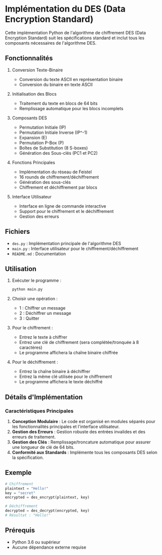 # Implémentation du DES (Data Encryption Standard)

Cette implémentation Python de l'algorithme de chiffrement DES (Data Encryption Standard) suit les spécifications standard et inclut tous les composants nécessaires de l'algorithme DES.

## Fonctionnalités

1. Conversion Texte-Binaire
   - Conversion du texte ASCII en représentation binaire
   - Conversion du binaire en texte ASCII

2. Initialisation des Blocs
   - Traitement du texte en blocs de 64 bits
   - Remplissage automatique pour les blocs incomplets

3. Composants DES
   - Permutation Initiale (IP)
   - Permutation Initiale Inverse (IP^-1)
   - Expansion (E)
   - Permutation P-Box (P)
   - Boîtes de Substitution (8 S-boxes)
   - Génération des Sous-clés (PC1 et PC2)

4. Fonctions Principales
   - Implémentation du réseau de Feistel
   - 16 rounds de chiffrement/déchiffrement
   - Génération des sous-clés
   - Chiffrement et déchiffrement par blocs

5. Interface Utilisateur
   - Interface en ligne de commande interactive
   - Support pour le chiffrement et le déchiffrement
   - Gestion des erreurs

## Fichiers

- `des.py` : Implémentation principale de l'algorithme DES
- `main.py` : Interface utilisateur pour le chiffrement/déchiffrement
- `README.md` : Documentation

## Utilisation

1. Exécuter le programme :
   ```bash
   python main.py
   ```

2. Choisir une opération :
   - 1 : Chiffrer un message
   - 2 : Déchiffrer un message
   - 3 : Quitter

3. Pour le chiffrement :
   - Entrez le texte à chiffrer
   - Entrez une clé de chiffrement (sera complétée/tronquée à 8 caractères)
   - Le programme affichera la chaîne binaire chiffrée

4. Pour le déchiffrement :
   - Entrez la chaîne binaire à déchiffrer
   - Entrez la même clé utilisée pour le chiffrement
   - Le programme affichera le texte déchiffré

## Détails d'Implémentation

### Caractéristiques Principales

1. **Conception Modulaire** : Le code est organisé en modules séparés pour les fonctionnalités principales et l'interface utilisateur.
2. **Gestion des Erreurs** : Gestion robuste des entrées invalides et des erreurs de traitement.
3. **Gestion des Clés** : Remplissage/troncature automatique pour assurer une longueur de clé de 64 bits.
4. **Conformité aux Standards** : Implémente tous les composants DES selon la spécification.

## Exemple

```python
# Chiffrement
plaintext = "Hello!"
key = "secret"
encrypted = des_encrypt(plaintext, key)

# Déchiffrement
decrypted = des_decrypt(encrypted, key)
# Résultat : "Hello!"
```

## Prérequis

- Python 3.6 ou supérieur
- Aucune dépendance externe requise

